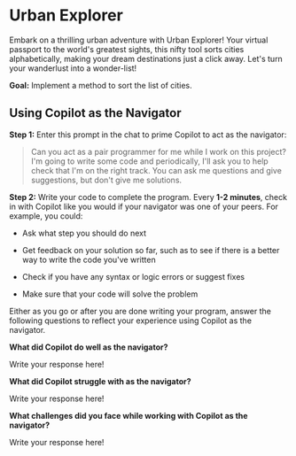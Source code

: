 # Urban Explorer

Embark on a thrilling urban adventure with Urban Explorer! Your virtual passport to the world's greatest sights, this nifty tool sorts cities alphabetically, making your dream destinations just a click away. Let's turn your wanderlust into a wonder-list!

**Goal:** Implement a method to sort the list of cities.

## Using Copilot as the Navigator

**Step 1:** Enter this prompt in the chat to prime Copilot to act as the navigator:

> Can you act as a pair programmer for me while I work on this project? I'm going to write some code and periodically, I'll ask you to help check that I'm on the right track. You can ask me questions and give suggestions, but don't give me solutions.

**Step 2:** Write your code to complete the program. Every **1-2 minutes**, check in with Copilot like you would if your navigator was one of your peers. For example, you could:

   * Ask what step you should do next

   * Get feedback on your solution so far, such as to see if there is a better way to write the code you've written

   * Check if you have any syntax or logic errors or suggest fixes

   * Make sure that your code will solve the problem

Either as you go or after you are done writing your program, answer the following questions to reflect your experience using Copilot as the navigator.

**What did Copilot do well as the navigator?**

Write your response here!

**What did Copilot struggle with as the navigator?**

Write your response here!

**What challenges did you face while working with Copilot as the navigator?**

Write your response here!

